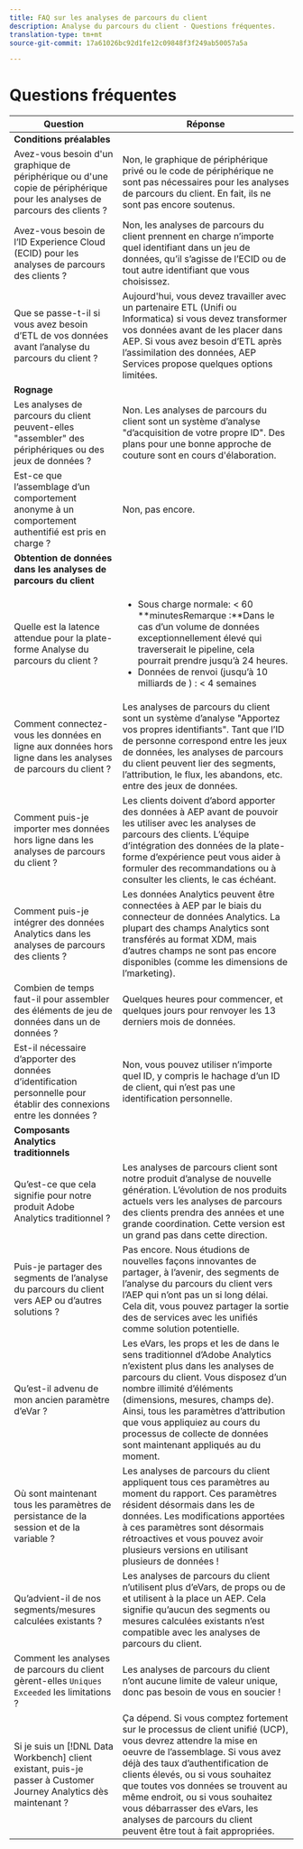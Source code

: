 ```yaml
---
title: FAQ sur les analyses de parcours du client
description: Analyse du parcours du client - Questions fréquentes.
translation-type: tm+mt
source-git-commit: 17a61026bc92d1fe12c09848f3f249ab50057a5a

---
```



# Questions fréquentes

| Question | Réponse |
|---|---|
| **Conditions préalables** |  |
| Avez-vous besoin d&#39;un graphique de périphérique ou d&#39;une copie de périphérique pour les analyses de parcours des clients ? | Non, le graphique de périphérique privé ou le code de périphérique ne sont pas nécessaires pour les analyses de parcours du client. En fait, ils ne sont pas encore soutenus. |
| Avez-vous besoin de l’ID Experience Cloud (ECID) pour les analyses de parcours des clients ? | Non, les analyses de parcours du client prennent en charge n’importe quel identifiant dans un jeu de données, qu’il s’agisse de l’ECID ou de tout autre identifiant que vous choisissez. |
| Que se passe-t-il si vous avez besoin d’ETL de vos données avant l’analyse du parcours du client ? | Aujourd&#39;hui, vous devez travailler avec un partenaire ETL (Unifi ou Informatica) si vous devez transformer vos données avant de les placer dans AEP. Si vous avez besoin d’ETL après l’assimilation des données, AEP Services propose quelques options limitées. |
| **Rognage** |  |
| Les analyses de parcours du client peuvent-elles &quot;assembler&quot; des périphériques ou des jeux de données ? | Non. Les analyses de parcours du client sont un système d’analyse &quot;d’acquisition de votre propre ID&quot;. Des plans pour une bonne approche de couture sont en cours d&#39;élaboration. |
| Est-ce que l’assemblage d’un comportement anonyme à un comportement authentifié est pris en charge ? | Non, pas encore. |
| **Obtention de données dans les analyses de parcours du client** |  |
| Quelle est la latence attendue pour la plate-forme Analyse du parcours du client ? | <ul><li>Sous charge normale: &lt; 60<br>**minutesRemarque :**Dans le cas d’un volume de données exceptionnellement élevé qui traverserait le pipeline, cela pourrait prendre jusqu’à 24 heures.</li><li>Données de renvoi (jusqu’à 10 milliards de ) : &lt; 4 semaines</li></ul> |
| Comment connectez-vous les données en ligne aux données hors ligne dans les analyses de parcours du client ? | Les analyses de parcours du client sont un système d’analyse &quot;Apportez vos propres identifiants&quot;. Tant que l’ID de personne correspond entre les jeux de données, les analyses de parcours du client peuvent lier des segments, l’attribution, le flux, les abandons, etc. entre des jeux de données. |
| Comment puis-je importer mes données hors ligne dans les analyses de parcours du client ? | Les clients doivent d’abord apporter des données à AEP avant de pouvoir les utiliser avec les analyses de parcours des clients. L’équipe d’intégration des données de la plate-forme d’expérience peut vous aider à formuler des recommandations ou à consulter les clients, le cas échéant. |
| Comment puis-je intégrer des données Analytics dans les analyses de parcours des clients ? | Les données Analytics peuvent être connectées à AEP par le biais du connecteur de données Analytics. La plupart des champs Analytics sont transférés au format XDM, mais d’autres champs ne sont pas encore disponibles (comme les dimensions de l’marketing). |
| Combien de temps faut-il pour assembler des éléments de jeu de données dans un  de données ? | Quelques heures pour commencer, et quelques jours pour renvoyer les 13 derniers mois de données. |
| Est-il nécessaire d’apporter des données d’identification personnelle pour établir des connexions entre les données ? | Non, vous pouvez utiliser n’importe quel ID, y compris le hachage d’un ID de client, qui n’est pas une identification personnelle. |
| **Composants Analytics traditionnels** |  |
| Qu’est-ce que cela signifie pour notre produit Adobe Analytics traditionnel ? | Les analyses de parcours client sont notre produit d’analyse de nouvelle génération. L’évolution de nos produits actuels vers les analyses de parcours des clients prendra des années et une grande coordination. Cette version est un grand pas dans cette direction. |
| Puis-je partager des segments de l’analyse du parcours du client vers AEP ou d’autres solutions ? | Pas encore. Nous étudions de nouvelles façons innovantes de partager, à l’avenir, des segments de l’analyse du parcours du client vers l’AEP qui n’ont pas un si long délai. Cela dit, vous pouvez partager la sortie des  de services avec les unifiés comme solution potentielle. |
| Qu’est-il advenu de mon ancien paramètre d’eVar ? | Les eVars, les props et les  de dans le sens traditionnel d’Adobe Analytics n’existent plus dans les analyses de parcours du client. Vous disposez d’un nombre illimité d’éléments  (dimensions, mesures, champs de). Ainsi, tous les paramètres d’attribution que vous appliquiez au cours du processus de collecte de données sont maintenant appliqués au  du moment. |
| Où sont maintenant tous les paramètres de persistance de la session et de la variable ? | Les analyses de parcours du client appliquent tous ces paramètres au moment du rapport. Ces paramètres résident désormais dans les  de données. Les modifications apportées à ces paramètres sont désormais rétroactives et vous pouvez avoir plusieurs versions en utilisant plusieurs  de données ! |
| Qu’advient-il de nos segments/mesures calculées existants ? | Les analyses de parcours du client n’utilisent plus d’eVars, de props ou de  et utilisent à la place un AEP. Cela signifie qu’aucun des segments ou mesures calculées existants n’est compatible avec les analyses de parcours du client. |
| Comment les analyses de parcours du client gèrent-elles `Uniques Exceeded` les limitations ? | Les analyses de parcours du client n’ont aucune limite de valeur unique, donc pas besoin de vous en soucier ! |
| Si je suis un [!DNL Data Workbench] client existant, puis-je passer à Customer Journey Analytics dès maintenant ? | Ça dépend. Si vous comptez fortement sur le processus de client unifié (UCP), vous devrez attendre la mise en oeuvre de l’assemblage. Si vous avez déjà des taux d’authentification de clients élevés, ou si vous souhaitez que toutes vos données se trouvent au même endroit, ou si vous souhaitez vous débarrasser des eVars, les analyses de parcours du client peuvent être tout à fait appropriées. |

